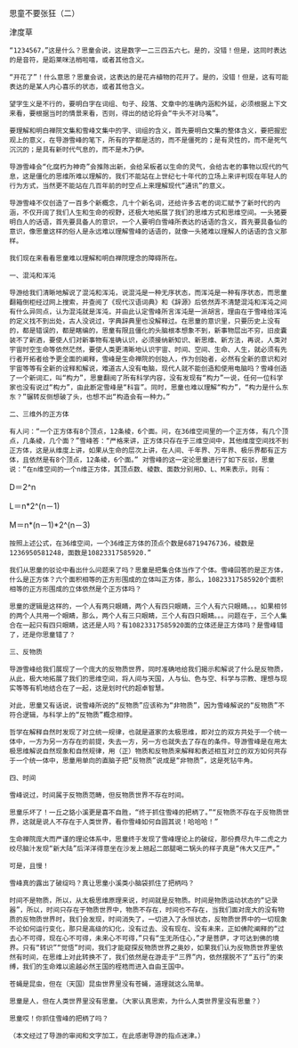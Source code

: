 思童不要张狂（二）

津度草


    “1234567，”这是什么？思童会说，这是数字一二三四五六七。是的，没错！但是，这同时表达的是音符，是蹈莱咪法梢啦嘻，或者其他含义。

    “开花了”！什么意思？思童会说，这表达的是花卉植物的花开了。是的，没错！但是，这有可能表达的是某人内心喜乐的状态，或者其他含义。

    望字生义是不行的，要明白字在词组、句子、段落、文章中的准确内涵和外延，必须根据上下文来看，要根据当时的情景来看，否则，得出的结论将会“牛头不对马嘴”。

    要理解和明白禅院文集和雪峰文集中的字、词组的含义，首先要明白文集的整体含义，要把握宏观上的意义，在导游雪峰的笔下，所有的字都是活的，而不是僵死的；是有灵性的，而不是死气沉沉的；是具有新时代气息的，而不是木乃伊。

    导游雪峰会“化腐朽为神奇”会推陈出新，会给呆板者以生命的灵气，会给古老的事物以现代的气息，这是僵化的思维所难以理解的，我们不能站在上世纪七十年代的立场上来评判现在年轻人的行为方式，当然更不能站在几百年前的时空点上来理解现代“通讯”的意义。

    导游雪峰不仅创造了一百多个新概念，几十个新名词，还给许多古老的词汇赋予了新时代的内涵，不仅开阔了我们人生和生命的视野，还极大地拓展了我们的思维方式和思维空间。一头猪要明白人的话语，首先要具备人的意识，一个人要明白雪峰所表达的话语的含义，首先要具备仙的意识，像思童这样的俗人是永远难以理解雪峰的话语的，就像一头猪难以理解人的话语的含义那样。

    我们现在来看看思童难以理解和明白禅院理念的障碍所在。

    一、混沌和浑沌

    导游给我们清晰地解说了混沌和浑沌，说混沌是一种无序状态，而浑沌是一种有序状态，而思童翻箱倒柜经过网上搜索，并查阅了《现代汉语词典》和《辞源》后依然弄不清楚混沌和浑沌之间有什么异同点，认为混沌就是浑沌，并由此认定雪峰所言浑沌是一派胡言，理由在于雪峰给浑沌的定义找不到出处，古人没说过，字典辞典里也没解释过。在思童的意识里，只要历史上没有的，都是错误的，都是瞎编的，思童有限且僵化的头脑根本想象不到，新事物层出不穷，旧皮囊装不了新酒，要使人们对新事物有准确认识，必须接纳新知识、新思维、新方法，再说，人类对宇宙时空生命等依然茫然，要使人类更清晰地认识宇宙、时间、空间、生命、人生，就必须有先行者开拓者给予更全面的阐释，雪峰是生命禅院的创始人，作为创始者，必然有全新的意识和对宇宙等等有全新的诠释和解说，难道古人没有电脑，现代人就不能创造和使用电脑吗？雪峰创造了一个新词汇，叫“构力”，思童翻阅了所有科学内容，没有发现有“构力”一说，任何一位科学家也没有说过“构力”，由此断定雪峰是“科盲”。同时，思童也难以理解“构力”，“构力是什么东东？”辗转反侧想破了头，也想不出“构造会有一种力。”

    二、三维外的正方体

    有人问：“一个正方体有8个顶点，12条棱，6个面。问，在36维空间里的一个正方体，有几个顶点，几条棱，几个面？”雪峰答：“严格来讲，正方体只存在于三维空间中，其他维度空间找不到正方体，这是从维度上讲，如果从生命的层次上讲，在人间、千年界、万年界、极乐界都有正方体，且依然是有8个顶点，12条棱，6个面。” 对雪峰的这一定论思童进行了如下反驳，思童说：“在n维空间的一个n维正方体，其顶点数、棱数、面数分别用D、L、M来表示，则有：

   D＝2^n

   L＝n*2^(n－1)

   M＝n*(n－1)*2^(n－3)

    按照上述公式，在36维空间，一个36维正方体的顶点个数是68719476736，棱数是1236950581248，面数是10823317585920.”

    我们从思童的驳论中看出什么问题来了吗？思童是把集合体当作了个体。雪峰回答的是正方体，什么是正方体？六个面积相等的正方形围成的立体叫正方体，那么，10823317585920个面积相等的正方形围成的立体依然是个正方体吗？

    思童的逻辑是这样的，一个人有两只眼睛，两个人有四只眼睛，三个人有六只眼睛。。。如果相邻的两个人共用一个眼睛，那么，两个人有三只眼睛，三个人有四只眼睛。。。问题在于，三个人集合在一起只有四只眼睛，这还是人吗？有10823317585920面的立体还是正方体吗？是雪峰错了，还是你思童错了？

    三、反物质

    导游雪峰给我们展现了一个庞大的反物质世界，同时准确地给我们揭示和解说了什么是反物质，从此，极大地拓展了我们的思维空间，将人间与天国，人与仙、色与空、科学与宗教、理想与现实等等有机地结合在了一起，这是划时代的超卓智慧。

    对此，思童又有话说，说雪峰所说的“反物质”应该称为“非物质”，因为雪峰解说的“反物质”不符合逻辑，与科学上的“反物质”概念相悖。

    哲学在解释自然时发现了对立统一规律，也就是道家的太极思维，即对立的双方共处于一个统一体中，一方为另一方存在的前提，失去一方，另一方也就失去了存在的条件。导游雪峰是在用太极思维解说自然现象和自然规律，用（正）物质和反物质来解释和表述相互对立的双方如何共存于一个统一体中，思童用单向的直脑子把“反物质”说成是“非物质”，这是死钻牛角。

    四、时间

    雪峰说过，时间属于反物质范畴，但反物质世界不存在时间。

    思童乐坏了！一丘之貉小溪更是喜不自胜，“终于抓住雪峰的把柄了。”“反物质不存在于反物质世界，这就是说人不存在于人类世界，看你雪峰如何自圆其说！哈哈哈！”

    生命禅院庞大而严谨的理论体系中，思童终于发现了雪峰理论上的破绽，那份费尽九牛二虎之力绞尽脑汁发现“新大陆”后洋洋得意坐在沙发上翘起二郎腿喝二锅头的样子真是“伟大又庄严。”

    可是，且慢！

    雪峰真的露出了破绽吗？真让思童小溪类小脑袋抓住了把柄吗？

    时间不是物质，所以，从太极思维原理来说，时间就是反物质。时间是物质运动状态的“记录器”，所以，时间只存在于物质世界中，物质不存在，时间也不存在，当我们面对庞大的没有物质的反物质世界时，我们会发现，时间消失了，一切进入了永恒状态，反物质世界中的一切现象不论如何运行变化，那只是高级的幻化，没有过去、没有现在、没有未来，正如佛陀阐释的“过去心不可得，现在心不可得，未来心不可得，”只有“生无所住心，”才是菩萨，才可达到佛的境界。只有“转识”“觉悟”时间，我们才能窥探反物质世界之奥妙，如果我们认为反物质世界里依然有时间，在思维上对此转换不了，我们依然是在游走于“三界”内，依然摆脱不了“五行”的束缚，我们的生命难以逾越必然王国的桎梏而进入自由王国中。

    苍蝇是昆虫，但在（天国）昆虫世界里没有苍蝇，道理就这么简单。

    思童是人，但在人类世界里没有思童。（大家认真思索，为什么人类世界里没有思童？）

    思童哎！你抓住雪峰的把柄了吗？

    （本文经过了导游的审阅和文字加工，在此感谢导游的指点迷津。）




